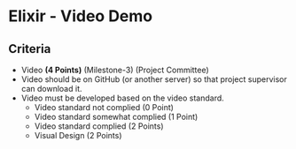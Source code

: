 # Elixir - Video Demo

## Criteria

- Video **(4 Points)** (Milestone-3) (Project Committee)
- Video should be on GitHub (or another server) so that project supervisor can download it.
- Video must be developed based on the video standard.
  - Video standard not complied (0 Point)
  - Video standard somewhat complied (1 Point)
  - Video standard complied (2 Points)
  - Visual Design (2 Points)
